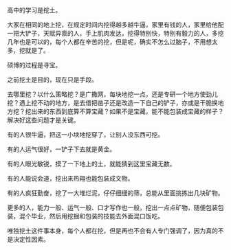 



高中的学习是挖土。

  
大家在相同的地上挖，在规定时间内挖得越多越牛逼，家里有钱的人，家里给他配一把大铲子，天赋异禀的人，手上肌肉发达，挖得特别快，特别有毅力的人，多挖几年也是可以的，每个人都在辛苦的挖，但是呢，确实不怎么过脑子，不用想太多，挖就是了。

  
硕博的过程是寻宝。

  
之前挖土是目的，现在只是手段。

  
去哪里挖？以什么策略挖？是广撒网，每块地挖一点，还是专研一个地方使劲儿挖？遇上挖不动的地方，是去借把凿子还是改造一下自己的铲子，亦或是干脆换地方挖？挖出来的东西到底算不算宝藏？如果不是宝藏，能不能包装成宝藏的样子？解决好这些问题才是关键。

  
有的人很牛逼，把这一小块地挖穿了，让别人没东西可挖。

  
有的人运气很好，一铲子下去就是黄金。

  
有的人眼光敏锐，摸了一下地上的土，就能猜到这里宝藏无数。

  
有的人能说会道，挖出来热翔也能包装成文物。

  
有的人疯狂勤奋，挖了一大堆烂泥，仔仔细细的筛，总能从里面挑拣出几块矿物。

  
更多的人，能力一般、运气一般、口才写作也一般，挖出一点点矿物，随便包装包装，混个毕业，然后用挖掘和包装的技能去外面混口饭吃。

  
唯独挖土这件事本身，每个人都在挖，但是再也不会有人专门强调了，因为真的不是决定性因素。





